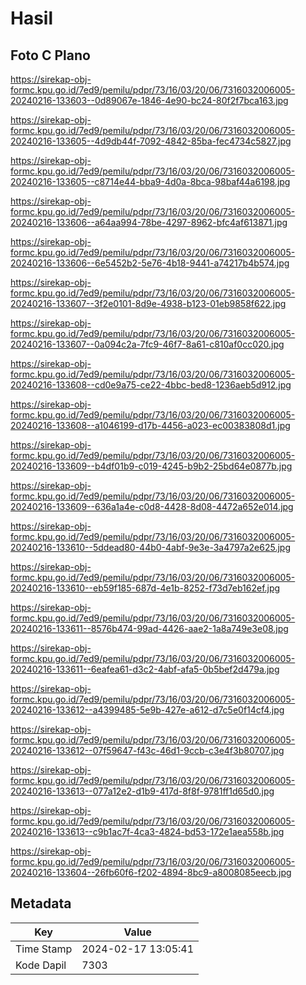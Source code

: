 # Hasil

## Foto C Plano

https://sirekap-obj-formc.kpu.go.id/7ed9/pemilu/pdpr/73/16/03/20/06/7316032006005-20240216-133603--0d89067e-1846-4e90-bc24-80f2f7bca163.jpg

https://sirekap-obj-formc.kpu.go.id/7ed9/pemilu/pdpr/73/16/03/20/06/7316032006005-20240216-133605--4d9db44f-7092-4842-85ba-fec4734c5827.jpg

https://sirekap-obj-formc.kpu.go.id/7ed9/pemilu/pdpr/73/16/03/20/06/7316032006005-20240216-133605--c8714e44-bba9-4d0a-8bca-98baf44a6198.jpg

https://sirekap-obj-formc.kpu.go.id/7ed9/pemilu/pdpr/73/16/03/20/06/7316032006005-20240216-133606--a64aa994-78be-4297-8962-bfc4af613871.jpg

https://sirekap-obj-formc.kpu.go.id/7ed9/pemilu/pdpr/73/16/03/20/06/7316032006005-20240216-133606--6e5452b2-5e76-4b18-9441-a74217b4b574.jpg

https://sirekap-obj-formc.kpu.go.id/7ed9/pemilu/pdpr/73/16/03/20/06/7316032006005-20240216-133607--3f2e0101-8d9e-4938-b123-01eb9858f622.jpg

https://sirekap-obj-formc.kpu.go.id/7ed9/pemilu/pdpr/73/16/03/20/06/7316032006005-20240216-133607--0a094c2a-7fc9-46f7-8a61-c810af0cc020.jpg

https://sirekap-obj-formc.kpu.go.id/7ed9/pemilu/pdpr/73/16/03/20/06/7316032006005-20240216-133608--cd0e9a75-ce22-4bbc-bed8-1236aeb5d912.jpg

https://sirekap-obj-formc.kpu.go.id/7ed9/pemilu/pdpr/73/16/03/20/06/7316032006005-20240216-133608--a1046199-d17b-4456-a023-ec00383808d1.jpg

https://sirekap-obj-formc.kpu.go.id/7ed9/pemilu/pdpr/73/16/03/20/06/7316032006005-20240216-133609--b4df01b9-c019-4245-b9b2-25bd64e0877b.jpg

https://sirekap-obj-formc.kpu.go.id/7ed9/pemilu/pdpr/73/16/03/20/06/7316032006005-20240216-133609--636a1a4e-c0d8-4428-8d08-4472a652e014.jpg

https://sirekap-obj-formc.kpu.go.id/7ed9/pemilu/pdpr/73/16/03/20/06/7316032006005-20240216-133610--5ddead80-44b0-4abf-9e3e-3a4797a2e625.jpg

https://sirekap-obj-formc.kpu.go.id/7ed9/pemilu/pdpr/73/16/03/20/06/7316032006005-20240216-133610--eb59f185-687d-4e1b-8252-f73d7eb162ef.jpg

https://sirekap-obj-formc.kpu.go.id/7ed9/pemilu/pdpr/73/16/03/20/06/7316032006005-20240216-133611--8576b474-99ad-4426-aae2-1a8a749e3e08.jpg

https://sirekap-obj-formc.kpu.go.id/7ed9/pemilu/pdpr/73/16/03/20/06/7316032006005-20240216-133611--6eafea61-d3c2-4abf-afa5-0b5bef2d479a.jpg

https://sirekap-obj-formc.kpu.go.id/7ed9/pemilu/pdpr/73/16/03/20/06/7316032006005-20240216-133612--a4399485-5e9b-427e-a612-d7c5e0f14cf4.jpg

https://sirekap-obj-formc.kpu.go.id/7ed9/pemilu/pdpr/73/16/03/20/06/7316032006005-20240216-133612--07f59647-f43c-46d1-9ccb-c3e4f3b80707.jpg

https://sirekap-obj-formc.kpu.go.id/7ed9/pemilu/pdpr/73/16/03/20/06/7316032006005-20240216-133613--077a12e2-d1b9-417d-8f8f-9781ff1d65d0.jpg

https://sirekap-obj-formc.kpu.go.id/7ed9/pemilu/pdpr/73/16/03/20/06/7316032006005-20240216-133613--c9b1ac7f-4ca3-4824-bd53-172e1aea558b.jpg

https://sirekap-obj-formc.kpu.go.id/7ed9/pemilu/pdpr/73/16/03/20/06/7316032006005-20240216-133604--26fb60f6-f202-4894-8bc9-a8008085eecb.jpg


## Metadata

| Key        | Value               |
| ---------- | ------------------- |
| Time Stamp | 2024-02-17 13:05:41 |
| Kode Dapil | 7303                |



